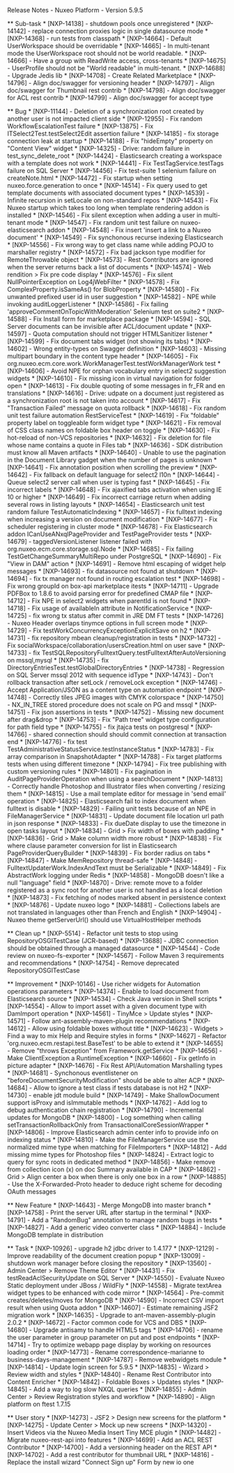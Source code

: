 
Release Notes - Nuxeo Platform - Version 5.9.5

** Sub-task
    * [NXP-14138] - shutdown pools once unregistered
    * [NXP-14142] - replace connection proxies logic in single datasource mode
    * [NXP-14368] - run tests from classpath
    * [NXP-14664] - Default UserWorkspace should be overridable
    * [NXP-14665] - In multi-tenant mode the UserWorkspace root should not be world readable.
    * [NXP-14666] - Have a group with ReadWrite access, cross-tenants
    * [NXP-14675] - UserProfile should not be "World readable" in multi-tenant.
    * [NXP-14688] - Upgrade Jedis lib
    * [NXP-14708] - Create Related Marketplace
    * [NXP-14796] - Align doc/swagger for versioning header
    * [NXP-14797] - Align doc/swagger for Thumbnail rest contrib
    * [NXP-14798] - Align doc/swagger for ACL rest contrib
    * [NXP-14799] - Align doc/swagger for accept type



** Bug
    * [NXP-11144] - Deletion of a synchronization root created by another user is not impacted client side
    * [NXP-12955] - Fix random WorkflowEscalationTest failure
    * [NXP-13875] - Fix ITSelect2Test.testSelect2Edit assertion failure
    * [NXP-14185] - fix storage connection leak at startup
    * [NXP-14188] - Fix "hideEmpty" property on "Content View" widget
    * [NXP-14325] - Drive: random failure in test_sync_delete_root
    * [NXP-14424] - Elasticsearch creating a workspace with a template does not work
    * [NXP-14441] - Fix TestTagService.testTags failure on SQL Server
    * [NXP-14456] - Fix test-suite 1 selenium failure on createNote.html
    * [NXP-14472] - Fix startup when setting nuxeo.force.generation to once
    * [NXP-14514] - Fix query used to get template documents with associated document types
    * [NXP-14539] - Infinite recursion in setLocale on non-standard repos
    * [NXP-14543] - Fix Nuxeo startup which takes too long when template rendering addon is installed
    * [NXP-14546] - Fix silent exception when adding a user in multi-tenant mode
    * [NXP-14547] - Fix random unit test failure on nuxeo-elasticsearch addon
    * [NXP-14548] - Fix insert 'insert a link to a Nuxeo document'
    * [NXP-14549] - Fix synchonous recurse indexing Elasticsearch
    * [NXP-14556] - Fix wrong way to get class name while adding POJO to marshaller registry
    * [NXP-14572] - Fix bad jackson type modifier for RemoteThrowable object
    * [NXP-14573] - Rest Contributors are ignored when the server returns back a list of documents
    * [NXP-14574] - Web rendition > Fix pre code display
    * [NXP-14576] - Fix silent NullPointerException on Log4jWebFilter
    * [NXP-14578] - Fix ComplexProperty.isSameAs() for BlobProperty
    * [NXP-14580] - Fix unwanted prefixed user id in user suggestion
    * [NXP-14582] - NPE while invoking auditLoggerListener
    * [NXP-14586] - Fix failing 'approveCommentOnTopicWithModeration' Selenium test on suite2
    * [NXP-14588] - Fix Install form for marketplace package
    * [NXP-14594] - SQL Server documents can be invisible after ACL/document update
    * [NXP-14597] - Quota computation should not trigger HTMLSanitizer listener
    * [NXP-14599] - Fix document tabs widget (not showing its tabs)
    * [NXP-14602] - Wrong entity-types on Swagger definition
    * [NXP-14603] - Missing multipart boundary in the content type header
    * [NXP-14605] - Fix org.nuxeo.ecm.core.work.WorkManagerTest.testWorkManagerWork test
    * [NXP-14606] - Avoid NPE for orphan vocabulary entry in select2 suggestion widgets
    * [NXP-14610] - Fix missing icon in virtual navigation for folder open
    * [NXP-14613] - Fix double quoting of some messages in fr_FR and en translations
    * [NXP-14616] - Drive: udpate on a document just registered as a synchronization root is not taken into account
    * [NXP-14617] - Fix "Transaction Failed" message on quota rollback
    * [NXP-14618] - Fix random unit test failure automation RestServiceTest
    * [NXP-14619] - Fix "foldable" property label on toggleable form widget type
    * [NXP-14621] - Fix removal of CSS class names on foldable box header on toggle
    * [NXP-14630] - Fix hot-reload of non-VCS repositories
    * [NXP-14632] - Fix deletion for file whose name contains a quote in Files tab
    * [NXP-14636] - SDK distribution must know all Maven artifacts
    * [NXP-14640] - Unable to use the pagination in the Document Library gadget when the number of pages is unknown
    * [NXP-14641] - Fix annotation position when scrolling the preview
    * [NXP-14642] - Fix fallback on default language for select2 l10n
    * [NXP-14644] - Queue select2 server call when user is typing fast
    * [NXP-14645] - Fix incorrect labels
    * [NXP-14648] - Fix ajaxified tabs activation when using IE 10 or higher
    * [NXP-14649] - Fix incorrect carriage return when adding several rows in listing layouts
    * [NXP-14654] - Elasticsearch unit test random failure TestAutomaticIndexing
    * [NXP-14657] - Fix fulltext indexing when increasing a version on document modification
    * [NXP-14677] - Fix scheduler registering in cluster mode
    * [NXP-14678] - Fix Elasticsearch addon ICanUseANxqlPageProvider and TestPageProvider tests
    * [NXP-14679] - taggedVersionListener listener failed with org.nuxeo.ecm.core.storage.sql.Node
    * [NXP-14685] - Fix failing TestGetChangeSummaryMultiRepo under PostgreSQL
    * [NXP-14690] - Fix "View in DAM" action
    * [NXP-14691] - Remove html escaping of widget help messages
    * [NXP-14693] - fix datasource not found at shutdown
    * [NXP-14694] - fix tx manager not found in routing escalation test
    * [NXP-14698] - Fix wrong groupId on box-api marketplace itests
    * [NXP-14711] - Upgrade PDFBox to 1.8.6 to avoid parsing error for predefined CMAP file
    * [NXP-14712] - Fix NPE in select2 widgets when parentId is not found
    * [NXP-14718] - Fix usage of availableIn attribute in NotificationService
    * [NXP-14725] - fix wrong tx status after commit in JRE DM FT tests
    * [NXP-14726] - Nuxeo Header overlaps tinymce options in full screen mode
    * [NXP-14729] - Fix testWorkConcurrencyExceptionExplicitSave on h2
    * [NXP-14731] - fix repository mbean cleanup/registration in tests
    * [NXP-14732] - Fix socialWorkspace/collaboration/usersCreation.html on user save
    * [NXP-14733] - fix TestSQLRepositoryFulltextQuery.testFulltextAfterAutoVersioning on mssql,mysql
    * [NXP-14735] - fix DirectoryEntriesTest.testGlobalDirectoryEntries
    * [NXP-14738] - Regression on SQL Server mssql 2012 with sequence idType 
    * [NXP-14743] - Don't rollback transaction after setLock / removeLock exception
    * [NXP-14746] - Accept Application/JSON as a content type on automation endpoint 
    * [NXP-14748] - Correctly tiles JPEG images with CMYK colorspace
    * [NXP-14750] - NX_IN_TREE stored procedure does not scale on PG and mssql
    * [NXP-14751] - Fix json assertions in tests
    * [NXP-14752] - Missing new document after drag&drop
    * [NXP-14753] - Fix "Path tree" widget type configuration for path field type 
    * [NXP-14755] - fix jtajca tests on postgresql
    * [NXP-14766] - shared connection should should commit connection at transaction end
    * [NXP-14776] - fix test TestAdministrativeStatusService.testInstanceStatus
    * [NXP-14783] - Fix array comparison in SnapshotAdapter
    * [NXP-14788] - Fix target platforms tests when using different timezone
    * [NXP-14794] - Fix tree publishing with custom versioning rules
    * [NXP-14801] - Fix pagination in AuditPageProviderOperation when using a searchDocument
    * [NXP-14813] - Correctly handle Photoshop and Illustrator files when converting / resizing them
    * [NXP-14815] - Use a mail template editor for message in 'send email' operation
    * [NXP-14825] - Elasticsearch fail to index document when fulltext is disable
    * [NXP-14829] - Failing unit tests because of an NPE in FileManagerService
    * [NXP-14831] - Update document file location url path in json response
    * [NXP-14833] - Fix dueDate display to use the timezone in open tasks layout
    * [NXP-14834] - Grid > Fix width of boxes with padding
    * [NXP-14836] - Grid > Make column width more robust
    * [NXP-14838] - Fix where clause parameter conversion for list in Elasticsearch PageProviderQueryBuilder
    * [NXP-14839] - Fix border radius on tabs
    * [NXP-14847] - Make MemRepository thread-safe
    * [NXP-14848] - FulltextUpdaterWork.IndexAndText must be Serializable
    * [NXP-14849] - Fix AbstractWork logging under Redis
    * [NXP-14858] - MongoDB doesn't like a null "language" field
    * [NXP-14870] - Drive: remote move to a folder registered as a sync root for another user is not handled as a local deletion 
    * [NXP-14873] - Fix fetching of nodes marked absent in persistence context
    * [NXP-14876] - Update nuxeo logo
    * [NXP-14881] - Collections labels are not translated in languages other than French and English
    * [NXP-14904] - Nuxeo theme getServerUrl() should use VirtualHostHelper methods

** Clean up
    * [NXP-5514] - Refactor unit tests to stop using RepositoryOSGITestCase (JCR-based)
    * [NXP-13688] - JDBC connection should be obtained through a managed datasource
    * [NXP-14544] - Code review on nuxeo-fs-exporter
    * [NXP-14567] - Follow Maven 3 requirements and recommendations
    * [NXP-14754] - Remove deprecated RepositoryOSGITestCase



** Improvement
    * [NXP-10146] - Use richer widgets for Automation operations parameters
    * [NXP-14374] - Enable to load document from Elasticsearch source
    * [NXP-14534] - Check Java version in Shell scripts
    * [NXP-14554] - Allow to import asset with a given document type with DamImport operation
    * [NXP-14561] - TinyMce > Update styles
    * [NXP-14571] - Follow ant-assembly-maven-plugin recommendations
    * [NXP-14612] - Allow using foldable boxes without title
    * [NXP-14623] - Widgets > Find a way to mix Help and Require styles in forms
    * [NXP-14627] - Refactor 'org.nuxeo.ecm.restapi.test.BaseTest' to be able to extend it
    * [NXP-14655] - Remove "throws Exception" from Framework.getService
    * [NXP-14656] - Make ClientException a RuntimeException
    * [NXP-14660] - Fix getInfo in picture adapter
    * [NXP-14676] - Fix Rest API/Automation  Marshalling types
    * [NXP-14681] - Synchonous eventlistener on "beforeDocumentSecurityModification" should be able to alter ACP
    * [NXP-14684] - Allow to ignore a test class if tests database is not H2
    * [NXP-14730] - enable jdt module build
    * [NXP-14749] - Make ShallowDocument support isProxy and isImmutable methods
    * [NXP-14762] - Add log to debug authentication chain registration
    * [NXP-14790] - Incremental updates for MongoDB
    * [NXP-14800] - Log something when calling setTransactionRollbackOnly from TransactionalCoreSessionWrapper
    * [NXP-14806] - Improve Elasticsearch admin center info to provide info on indexing status
    * [NXP-14810] - Make the FileManagerService use the normalized mime type when matching for FileImporters
    * [NXP-14812] - Add missing mime types for Photoshop files
    * [NXP-14824] - Extract logic to query for sync roots in dedicated method
    * [NXP-14856] - Make remove from collection icon (x) on doc Summary available in CAP
    * [NXP-14862] - Grid > Align center a box when there is only one box in a row
    * [NXP-14885] - Use the X-Forwarded-Proto header to deduce right scheme for decoding OAuth messages

** New Feature
    * [NXP-14643] - Merge MongoDB into master branch
    * [NXP-14758] - Print the server URL after startup in the terminal
    * [NXP-14791] - Add a "RandomBug" annotation to manage random bugs in tests
    * [NXP-14827] - Add a generic video converter class
    * [NXP-14884] - Include MongoDB template in distribution




** Task
    * [NXP-10926] - upgrade h2 jdbc driver to 1.4.177
    * [NXP-12129] - Improve readability of the document creation popup
    * [NXP-13009] - shutdown work manager before closing the repository
    * [NXP-13560] - Admin Center > Remove Theme Editor
    * [NXP-14431] - Fix testReadAclSecurityUpdate on SQL Server
    * [NXP-14550] - Evaluate Nuxeo Static deployment under JBoss / WildFly
    * [NXP-14558] - Migrate textArea widget types to be enhanced with code mirror
    * [NXP-14564] - Pre-commit creates/deletes/moves for MongoDB
    * [NXP-14590] - Incorrect CSV import result when using Quota addon
    * [NXP-14607] - Estimate remaining JSF2 migration work
    * [NXP-14635] - Upgrade to ant-maven-assembly-plugin 2.0.2
    * [NXP-14672] - Factor common code for VCS and DBS
    * [NXP-14680] - Upgrade antisamy to handle HTML5 tags
    * [NXP-14706] -  rename the user parameter in  group parameter on put and post endpoints
    * [NXP-14714] - Try to optimize webapp page display by working on resources loading order
    * [NXP-14773] - Rename correspondence-marianne to business-days-management
    * [NXP-14787] - Remove webwidgets module
    * [NXP-14814] - Update login screen for 5.9.5
    * [NXP-14835] - Wizard > Review width and styles
    * [NXP-14840] - Rename Rest Contributor into Content Enricher
    * [NXP-14842] - Foldable Boxes > Updates styles
    * [NXP-14845] - Add a way to log slow NXQL queries
    * [NXP-14855] - Admin Center > Review Registration styles and workflow
    * [NXP-14890] - Align platform on ftest 1.7.15

** User story
    * [NXP-14273] - JSF2 > Design new screens for the platform
    * [NXP-14275] - Update Center > Mock up new screens
    * [NXP-14320] - Insert Videos via the Nuxeo Media Insert Tiny MCE plugin
    * [NXP-14482] - Migrate nuxeo-rest-api into features
    * [NXP-14699] - Add an ACL REST Contributor
    * [NXP-14700] - Add a versionning header on the REST API 
    * [NXP-14702] - Add a rest contributor for thumbnail URL
    * [NXP-14816] - Replace the install wizard "Connect Sign up" Form by new io one

